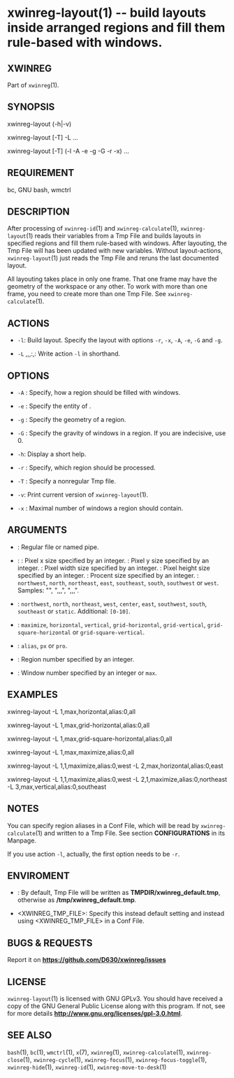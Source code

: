 xwinreg-layout(1) -- build layouts inside arranged regions and fill them rule-based with windows.
=======================================================================================

## XWINREG
Part of `xwinreg`(1).
## SYNOPSIS
 xwinreg-layout (-h|-v)

 xwinreg-layout [-T] -L ...

 xwinreg-layout [-T] (-l -A -e -g -G -r -x) ...

## REQUIREMENT
bc, GNU bash, wmctrl
## DESCRIPTION
After processing of `xwinreg-id`(1) and `xwinreg-calculate`(1), `xwinreg-layout`(1) reads their variables from a Tmp File and builds layouts in specified regions and fill them rule-based with windows. After layouting, the Tmp File will has been updated with new variables. Without layout-actions, `xwinreg-layout`(1) just reads the Tmp File and reruns the last documented layout.

All layouting takes place in only one frame. That one frame may have the geometry of the workspace or any other. To work with more than one frame, you need to create more than one Tmp File. See `xwinreg-calculate`(1).
## ACTIONS
* `-l`:
 Build layout. Specify the layout with options `-r`, `-x`, `-A`, `-e`, `-G` and `-g`.

* `-L` <REGN>,<WINN>,<LACT>,<LENT>:<GRAV>,<GEO>:
 Write action `-l` in shorthand.

## OPTIONS
* `-A` <LACT>:
 Specify, how a region should be filled with windows.

* `-e` <LENT>:
  Specify the entity of <GEO>.

* `-g` <GEO>:
 Specify the geometry of a region.

* `-G` <GRAV>:
 Specify the gravity of windows in a region. If you are indecisive, use 0.

* `-h`:
 Display a short help.

* `-r` <REGN>:
 Specify, which region should be processed.

* `-T` <FILE>:
 Specify a nonregular Tmp file.

* `-v`:
 Print current version of `xwinreg-layout`(1).

* `-x` <WINN>:
 Maximal number of windows a region should contain.

## ARGUMENTS
* <FILE>:
 Regular file or named pipe.

* <GEO>:
 <X>: Pixel x size specified by an integer.
 <Y>: Pixel y size specified by an integer.
 <W>: Pixel width size specified by an integer.
 <H>: Pixel height size specified by an integer.
 <PRO>: Procent size specified by an integer.
 <REGALIAS>: `northwest`, `north`, `northeast`, `east`, `southeast`, `south`, `southwest` or `west`.
 Samples: "<REGALIAS>", "<PRO>,<PRO>,<PRO>,<PRO>", "<X>,<Y>,<W>,<H>".

* <GRAV>:
 `northwest`, `north`, `northeast`, `west`, `center`, `east`, `southwest`, `south`, `southeast` or `static`. Additional: `[0-10]`.

* <LACT>:
 `maximize`, `horizontal`, `vertical`, `grid-horizontal`, `grid-vertical`, `grid-square-horizontal` or `grid-square-vertical`.

* <LENT>:
 `alias`, `px` or `pro`.

* <REGN>:
 Region number specified by an integer.

* <WINN>:
 Window number specified by an integer or `max`.

## EXAMPLES
 xwinreg-layout -L 1,max,horizontal,alias:0,all

 xwinreg-layout -L 1,max,grid-horizontal,alias:0,all

 xwinreg-layout -L 1,max,grid-square-horizontal,alias:0,all

 xwinreg-layout -L 1,max,maximize,alias:0,all

 xwinreg-layout -L 1,1,maximize,alias:0,west -L 2,max,horizontal,alias:0,east

 xwinreg-layout -L 1,1,maximize,alias:0,west -L 2,1,maximize,alias:0,northeast -L 3,max,vertical,alias:0,southeast

## NOTES
 You can specify region aliases in a Conf File, which will be read by `xwinreg-calculate`(1) and written to a Tmp File. See section **CONFIGURATIONS** in its Manpage.

 If you use action `-l`, actually, the first option needs to be `-r`.

## ENVIROMENT
* <TMPDIR>:
 By default, Tmp File will be written as **TMPDIR/xwinreg_default.tmp**, otherwise as **/tmp/xwinreg_default.tmp**.

* <XWINREG_TMP_FILE>:
 Specify this instead default setting and instead using <XWINREG_TMP_FILE> in a Conf File.

## BUGS & REQUESTS
Report it on **https://github.com/D630/xwinreg/issues**
## LICENSE
`xwinreg-layout`(1) is licensed with GNU GPLv3. You should have received a copy of the GNU General Public License along with this program. If not, see for more details **http://www.gnu.org/licenses/gpl-3.0.html**.
## SEE ALSO
`bash`(1), `bc`(1), `wmctrl`(1), `x`(7), `xwinreg`(1), `xwinreg-calculate`(1), `xwinreg-close`(1), `xwinreg-cycle`(1), `xwinreg-focus`(1), `xwinreg-focus-toggle`(1), `xwinreg-hide`(1), `xwinreg-id`(1), `xwinreg-move-to-desk`(1)
